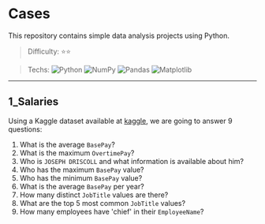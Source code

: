 # Cases
This repository contains simple data analysis projects using Python.
> Difficulty: ⭐⭐

> Techs: ![Python](https://img.shields.io/badge/python-3670A0?style=for-the-badge&logo=python&logoColor=ffdd54) ![NumPy](https://img.shields.io/badge/numpy-%23013243.svg?style=for-the-badge&logo=numpy&logoColor=white) ![Pandas](https://img.shields.io/badge/pandas-%23150458.svg?style=for-the-badge&logo=pandas&logoColor=white) ![Matplotlib](https://img.shields.io/badge/Matplotlib-%233F4F75.svg?style=for-the-badge&logo=plotly&logoColor=white)

---

## 1_Salaries

Using a Kaggle dataset available at [kaggle](https://www.kaggle.com/datasets/kaggle/sf-salaries), we are going to answer 9 questions:

1. What is the average `BasePay`?
2. What is the maximum `OvertimePay`?
3. Who is `JOSEPH DRISCOLL` and what information is available about him?
4. Who has the maximum `BasePay` value?
5. Who has the minimum `BasePay` value?
6. What is the average `BasePay` per year?
7. How many distinct `JobTitle` values are there?
8. What are the top 5 most common `JobTitle` values?
9. How many employees have 'chief' in their `EmployeeName`?

